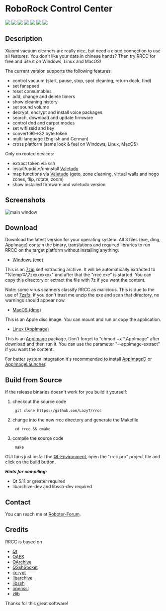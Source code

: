 # **RoboRock Control Center**
[![](https://img.shields.io/github/license/lazyt/rrcc.svg?color=blue)](https://github.com/LazyT/rrcc/blob/master/LICENSE)
[![](https://img.shields.io/badge/platform-win%20%7C%20lin%20%7C%20mac-blue.svg)](https://github.com/LazyT/rrcc#download)
[![](https://img.shields.io/badge/paypal-buy%20me%20a%20beer-red.svg)](https://paypal.me/LazyT)
[![](https://img.shields.io/github/downloads/lazyt/rrcc/total.svg?color=orange)](https://github.com/LazyT/rrcc/releases)
[![](https://img.shields.io/github/last-commit/lazyt/rrcc/master.svg?color=yellow)](https://github.com/LazyT/rrcc/commits/master)
[![](https://img.shields.io/github/release-date/lazyt/rrcc.svg?color=brightgreen)](https://github.com/LazyT/rrcc/releases/latest)
[![](https://img.shields.io/github/release/lazyt/rrcc.svg?color=brightgreen)](https://github.com/LazyT/rrcc/releases/latest)

## Description

Xiaomi vacuum cleaners are really nice, but need a cloud connection to use all features. You don't like your data in chinese hands? Then try RRCC for free and use it on Windows, Linux and MacOS!

The current version supports the following features:

* control vacuum (start, pause, stop, spot cleaning, return dock, find)
* set fanspeed
* reset consumables
* add, change and delete timers
* show cleaning history
* set sound volume
* decrypt, encrypt and install voice packages
* search, download and update firmware
* control dnd and carpet modes
* set wifi ssid and key
* convert 96->32 byte token
* multi language (English and German)
* cross platform (same look & feel on Windows, Linux, MacOS)

Only on rooted devices:

* extract token via ssh
* install/update/uninstall [Valetudo](https://github.com/hypfer/valetudo)
* map functions via [Valetudo](https://github.com/hypfer/valetudo) (goto, zone cleaning, virtual walls and nogo zones, flip, rotate, zoom)
* show installed firmware and valetudo version

## Screenshots

![main window](https://raw.github.com/LazyT/rrcc/gh-pages/screenshots/mainwindow.png)

## Download

Download the latest version for your operating system. All 3 files (exe, dmg, AppImage) contain the binary, translations and required libraries to run RRCC on the target platform without installing anything.

* [Windows (exe)](https://github.com/LazyT/rrcc/releases)

This is an [7zip](https://www.7-zip.org) self extracting archive. It will be automatically extracted to "%temp%\7zxxxxxxxx" and after that the "rrcc.exe" is started. You can copy this directory or extract the file with 7z if you want the content.

Note: some virus scanners classify RRCC as malicious. This is due to the use of [7zsfx](https://www.7-zip.org/a/lzma1900.7z). If you don't trust me unzip the exe and scan that directory, no warnings should appear now.

* [MacOS (dmg)](https://github.com/LazyT/rrcc/releases)

This is an Apple disc image. You can mount and run or copy the application.

* [Linux (AppImage)](https://github.com/LazyT/rrcc/releases)

This is an [AppImage](https://appimage.org) package. Don't forget to "chmod +x *.AppImage" after download and then run it. You can use the parameter "--appimage-extract" if you want the content.

For better system integration it's recommended to install [AppImageD](https://github.com/AppImage/appimaged) or [AppImageLauncher](https://github.com/TheAssassin/AppImageLauncher).

## Build from Source

If the release binaries doesn't work for you build it yourself:

1) checkout the source code

		git clone https://github.com/LazyT/rrcc

2) change into the new rrcc directory and generate the Makefile

		cd rrcc && qmake

3) compile the source code

		make

GUI fans just install the [Qt-Environment](http://www.qt.io/download-open-source), open the "rrcc.pro" project file and click on the build button.

***Hints for compiling:***

 - Qt 5.11 or greater required
 - libarchive-dev and libssh-dev required

## Contact

You can reach me at [Roboter-Forum](https://www.roboter-forum.com/index.php?thread/30309-roborock-control-center-desktop-app-f%C3%BCr-win-lin-osx).

## Credits

RRCC is based on

* [Qt](http://www.qt.io)
* [QAES](https://github.com/bricke/Qt-AES)
* [QArchive](https://github.com/antony-jr/QArchive)
* [QSshSocket](https://github.com/mikemvk/QSshSocket)
* [ccrypt](http://ccrypt.sourceforge.net)
* [libarchive](https://www.libarchive.org)
* [libssh](https://www.libssh.org)
* [openssl](https://www.openssl.org)
* [zlib](https://zlib.net)

Thanks for this great software!

